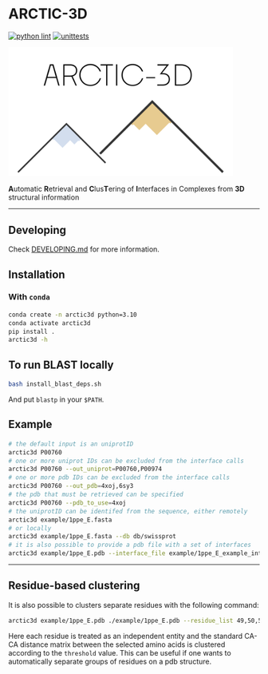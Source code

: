 # ARCTIC-3D

[![python lint](https://github.com/haddocking/arctic3d/actions/workflows/.lint.yml/badge.svg)](https://github.com/haddocking/arctic3d/actions/workflows/.lint.yml)
[![unittests](https://github.com/haddocking/arctic3d/actions/workflows/unittests.yml/badge.svg)](https://github.com/haddocking/arctic3d/actions/workflows/unittests.yml)

<img src="docs/imgs/arctic3d.png" width="450">

**A**utomatic **R**etrieval and **C**lus**T**ering of **I**nterfaces in Complexes from **3D** structural information

---

## Developing

Check [DEVELOPING.md](DEVELOPING.md) for more information.

## Installation

### With `conda`

```bash
conda create -n arctic3d python=3.10
conda activate arctic3d
pip install .
arctic3d -h
```

## To run BLAST locally

```bash
bash install_blast_deps.sh
```

And put `blastp` in your `$PATH`.

## Example

```bash
# the default input is an uniprotID
arctic3d P00760
# one or more uniprot IDs can be excluded from the interface calls
arctic3d P00760 --out_uniprot=P00760,P00974
# one or more pdb IDs can be excluded from the interface calls
arctic3d P00760 --out_pdb=4xoj,6sy3
# the pdb that must be retrieved can be specified
arctic3d P00760 --pdb_to_use=4xoj
# the uniprotID can be identifed from the sequence, either remotely
arctic3d example/1ppe_E.fasta
# or locally
arctic3d example/1ppe_E.fasta --db db/swissprot
# it is also possible to provide a pdb file with a set of interfaces
arctic3d example/1ppe_E.pdb --interface_file example/1ppe_E_example_interfaces.txt
```

---

## Residue-based clustering

It is also possible to clusters separate residues with the following command:
```bash
arctic3d example/1ppe_E.pdb ./example/1ppe_E.pdb --residue_list 49,50,51,100,101,102 --threshold=12.0 --segid=E
```
Here each residue is treated as an independent entity and the standard CA-CA distance matrix between the selected amino acids is clustered according to the `threshold` value.
This can be useful if one wants to automatically separate groups of residues on a pdb structure.
